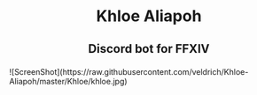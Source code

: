 # <p align="center">Khloe Aliapoh</p>
## <p align="center">Discord bot for FFXIV</p>
<p align="center"></p>
![ScreenShot](https://raw.githubusercontent.com/veldrich/Khloe-Aliapoh/master/Khloe/khloe.jpg)
